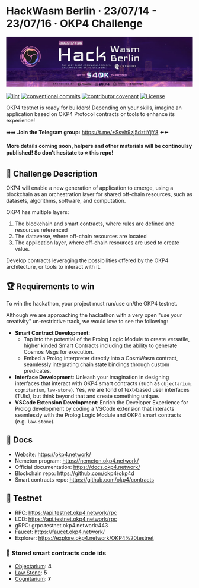 # HackWasm Berlin · 23/07/14 - 23/07/16 · OKP4 Challenge

[![hackwasm bannner](./assets/hackwasm.webp)](https://dorahacks.io/hackathon/hackwasm/detail)

[![lint](https://img.shields.io/github/actions/workflow/status/okp4/hackwasm/lint.yml?branch=main&label=lint&style=for-the-badge&logo=github)](https://github.com/okp4/hackwasm/actions/workflows/lint.yml)
[![conventional commits](https://img.shields.io/badge/Conventional%20Commits-1.0.0-yellow.svg?style=for-the-badge&logo=conventionalcommits)](https://conventionalcommits.org)
[![contributor covenant](https://img.shields.io/badge/Contributor%20Covenant-2.1-4baaaa.svg?style=for-the-badge)](https://github.com/okp4/.github/blob/main/CODE_OF_CONDUCT.md)
[![License](https://img.shields.io/badge/License-BSD_3--Clause-blue.svg?style=for-the-badge)](https://opensource.org/licenses/BSD-3-Clause)

OKP4 testnet is ready for builders! Depending on your skills, imagine an application based on OKP4 Protocol contracts or tools to enhance its experience!

➡️➡️ **Join the Telegram group:** <https://t.me/+Ssvh9zj5dztiYjY8> ⬅️⬅️

**More details coming soon, helpers and other materials will be continoulsy published! So don't hesitate to ⭐ this repo!**

## 👀 Challenge Description

OKP4 will enable a new generation of application to emerge, using a blockchain as an orchestration layer for shared off-chain resources, such as datasets, algorithms, software, and computation.

OKP4 has multiple layers:

1. The blockchain and smart contracts, where rules are defined and resources referenced
2. The dataverse, where off-chain resources are located
3. The application layer, where off-chain resources are used to create value.

Develop contracts leveraging the possibilities offered by the OKP4 architecture, or tools to interact with it.

## 🏆 Requirements to win

To win the hackathon, your project must run/use on/the OKP4 testnet.

Although we are approaching the hackathon with a very open "use your creativity" un-restrictive track, we would love to see the following:

* **Smart Contract Development**:
  * Tap into the potential of the Prolog Logic Module to create versatile, higher kinded Smart Contracts including the ability to generate Cosmos Msgs for execution.
  * Embed a Prolog interpreter directly into a CosmWasm contract, seamlessly integrating chain state bindings through custom predicates.
* **Interface Development**: Unleash your imagination in designing interfaces that interact with OKP4 smart contracts (such as `objectarium`, `cognitarium`, `law-stone`). Yes, we are fond of text-based user interfaces (TUIs), but think beyond that and create something unique.
* **VSCode Extension Development**: Enrich the Developer Experience for Prolog development by coding a VSCode extension that interacts seamlessly with the Prolog Logic Module and OKP4 smart contracts (e.g. `law-stone`).

## 📖 Docs

* Website: <https://okp4.network/>
* Nemeton program: <https://nemeton.okp4.network/>
* Official documentation: <https://docs.okp4.network/>
* Blockchain repo: <https://github.com/okp4/okp4d>
* Smart contracts repo: <https://github.com/okp4/contracts>

## 🧪 Testnet

* RPC: <https://api.testnet.okp4.network/rpc>
* LCD: <https://api.testnet.okp4.network/rpc>
* gRPC: grpc.testnet.okp4.network:443
* Faucet: <https://faucet.okp4.network/>
* Explorer: <https://explore.okp4.network/OKP4%20testnet>

### 📜 Stored smart contracts code ids

* [Objectarium](https://github.com/okp4/contracts/tree/main/contracts/okp4-objectarium): **4**
* [Law Stone](https://github.com/okp4/contracts/tree/main/contracts/okp4-law-stone): **5**
* [Cognitarium](https://github.com/okp4/contracts/tree/main/contracts/okp4-cognitarium): **7**
